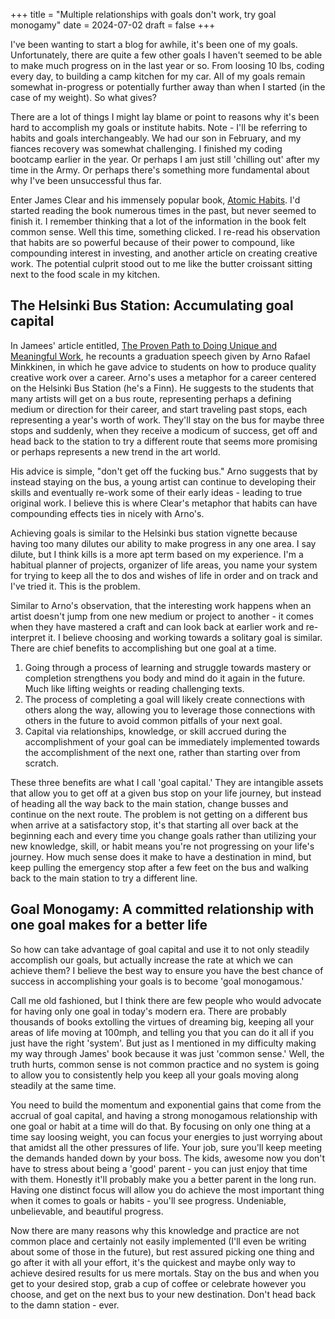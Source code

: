 +++
title = "Multiple relationships with goals don't work, try goal monogamy"
date = 2024-07-02
draft = false
+++

I've been wanting to start a blog for awhile, it's been one of my goals. Unfortunately, there are quite a few other goals I haven't seemed to be able to make much progress on in the last year or so. From loosing 10 lbs, coding every day, to building a camp kitchen for my car. All of my goals remain somewhat in-progress or potentially further away than when I started (in the case of my weight). So what gives?

There are a lot of things I might lay blame or point to reasons why it's been hard to accomplish my goals or institute habits. Note - I'll be referring to habits and goals interchangeably. We had our son in February, and my fiances recovery was somewhat challenging. I finished my coding bootcamp earlier in the year. Or perhaps I am just still 'chilling out' after my time in the Army. Or perhaps there's something more fundamental about why I've been unsuccessful thus far.

Enter James Clear and his immensely popular book, <u>Atomic Habits</u>. I'd started reading the book numerous times in the past, but never seemed to finish it. I remember thinking that a lot of the information in the book felt common sense. Well this time, something clicked. I re-read his observation that habits are so powerful because of their power to compound, like compounding interest in investing, and another article on creating creative work. The potential culprit stood out to me like the butter croissant sitting next to the food scale in my kitchen.

## The Helsinki Bus Station: Accumulating goal capital

In Jamees' article entitled, [The Proven Path to Doing Unique and Meaningful Work](https://jamesclear.com/stay-on-the-bus), he recounts a graduation speech given by Arno Rafael Minkkinen, in which he gave advice to students on how to produce quality creative work over a career. Arno's uses a metaphor for a career centered on the Helsinki Bus Station (he's a Finn). He suggests to the students that many artists will get on a bus route, representing perhaps a defining medium or direction for their career, and start traveling past stops, each representing a year's worth of work. They'll stay on the bus for maybe three stops and suddenly, when they receive a modicum of success, get off and head back to the station to try a different route that seems more promising or perhaps represents a new trend in the art world.

His advice is simple, "don't get off the fucking bus." Arno suggests that by instead staying on the bus, a young artist can continue to developing their skills and eventually re-work some of their early ideas - leading to true original work. I believe this is where Clear's metaphor that habits can have compounding effects ties in nicely with Arno's.

Achieving goals is similar to the Helsinki bus station vignette because having too many dilutes our ability to make progress in any one area. I say dilute, but I think kills is a more apt term based on my experience. I'm a habitual planner of projects, organizer of life areas, you name your system for trying to keep all the to dos and wishes of life in order and on track and I've tried it. This is the problem.

Similar to Arno's observation, that the interesting work happens when an artist doesn't jump from one new medium or project to another - it comes when they have mastered a craft and can look back at earlier work and re-interpret it. I believe choosing and working towards a solitary goal is similar. There are chief benefits to accomplishing but one goal at a time.

1. Going through a process of learning and struggle towards mastery or completion strengthens you body and mind do it again in the future. Much like lifting weights or reading challenging texts.
2. The process of completing a goal will likely create connections with others along the way, allowing you to leverage those connections with others in the future to avoid common pitfalls of your next goal.
3. Capital via relationships, knowledge, or skill accrued during the accomplishment of your goal can be immediately implemented towards the accomplishment of the next one, rather than starting over from scratch.

These three benefits are what I call 'goal capital.' They are intangible assets that allow you to get off at a given bus stop on your life journey, but instead of heading all the way back to the main station, change busses and continue on the next route. The problem is not getting on a different bus when arrive at a satisfactory stop, it's that starting all over back at the beginning each and every time you change goals rather than utilizing your new knowledge, skill, or habit means you're not progressing on your life's journey. How much sense does it make to have a destination in mind, but keep pulling the emergency stop after a few feet on the bus and walking back to the main station to try a different line.

## Goal Monogamy: A committed relationship with one goal makes for a better life

So how can take advantage of goal capital and use it to not only steadily accomplish our goals, but actually increase the rate at which we can achieve them? I believe the best way to ensure you have the best chance of success in accomplishing your goals is to become 'goal monogamous.'

Call me old fashioned, but I think there are few people who would advocate for having only one goal in today's modern era. There are probably thousands of books extolling the virtues of dreaming big, keeping all your areas of life moving at 100mph, and telling you that you can do it all if you just have the right 'system'. But just as I mentioned in my difficulty making my way through James' book because it was just 'common sense.' Well, the truth hurts, common sense is not common practice and no system is going to allow you to consistently help you keep all your goals moving along steadily at the same time.

You need to build the momentum and exponential gains that come from the accrual of goal capital, and having a strong monogamous relationship with one goal or habit at a time will do that. By focusing on only one thing at a time say loosing weight, you can focus your energies to just worrying about that amidst all the other pressures of life. Your job, sure you'll keep meeting the demands handed down by your boss. The kids, awesome now you don't have to stress about being a 'good' parent - you can just enjoy that time with them. Honestly it'll probably make you a better parent in the long run. Having one distinct focus will allow you do achieve the most important thing when it comes to goals or habits - you'll see progress. Undeniable, unbelievable, and beautiful progress.

Now there are many reasons why this knowledge and practice are not common place and certainly not easily implemented (I'll even be writing about some of those in the future), but rest assured picking one thing and go after it with all your effort, it's the quickest and maybe only way to achieve desired results for us mere mortals. Stay on the bus and when you get to your desired stop, grab a cup of coffee or celebrate however you choose, and get on the next bus to your new destination. Don't head back to the damn station - ever.
